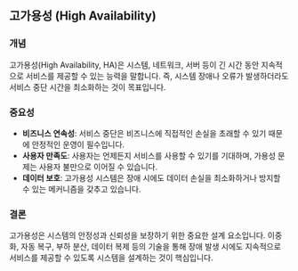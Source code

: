 ## 고가용성 (High Availability)

### 개념

고가용성(High Availability, HA)은 시스템, 네트워크, 서버 등이 긴 시간 동안 지속적으로 서비스를 제공할 수 있는 능력을 말합니다. 즉, 시스템 장애나 오류가 발생하더라도 서비스 중단 시간을 최소화하는 것이 목표입니다.

### 중요성

- **비즈니스 연속성**: 서비스 중단은 비즈니스에 직접적인 손실을 초래할 수 있기 때문에 안정적인 운영이 필수입니다.
- **사용자 만족도**: 사용자는 언제든지 서비스를 사용할 수 있기를 기대하며, 가용성 문제는 사용자 불만으로 이어질 수 있습니다.
- **데이터 보호**: 고가용성 시스템은 장애 시에도 데이터 손실을 최소화하거나 방지할 수 있는 메커니즘을 갖추고 있습니다.

### 결론

고가용성은 시스템의 안정성과 신뢰성을 보장하기 위한 중요한 설계 요소입니다. 이중화, 자동 복구, 부하 분산, 데이터 복제 등의 기술을 통해 장애 발생 시에도 지속적으로 서비스를 제공할 수 있도록 시스템을 설계하는 것이 핵심입니다.
